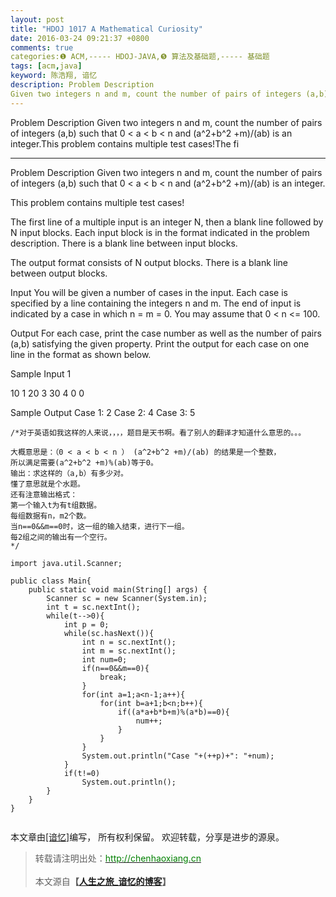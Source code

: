 ```yaml
---
layout: post
title: "HDOJ 1017 A Mathematical Curiosity"
date: 2016-03-24 09:21:37 +0800
comments: true
categories:❶ ACM,----- HDOJ-JAVA,❺ 算法及基础题,----- 基础题
tags: [acm,java]
keyword: 陈浩翔, 谙忆
description: Problem Description 
Given two integers n and m, count the number of pairs of integers (a,b) such that 0 < a < b < n and (a^2+b^2 +m)/(ab) is an integer.This problem contains multiple test cases!The fi 
---
```



Problem Description 
Given two integers n and m, count the number of pairs of integers (a,b) such that 0 < a < b < n and (a^2+b^2 +m)/(ab) is an integer.This problem contains multiple test cases!The fi
<!-- more -->
----------

Problem Description
Given two integers n and m, count the number of pairs of integers (a,b) such that 0 < a < b < n and (a^2+b^2 +m)/(ab) is an integer.

This problem contains multiple test cases!

The first line of a multiple input is an integer N, then a blank line followed by N input blocks. Each input block is in the format indicated in the problem description. There is a blank line between input blocks.

The output format consists of N output blocks. There is a blank line between output blocks.

 

Input
You will be given a number of cases in the input. Each case is specified by a line containing the integers n and m. The end of input is indicated by a case in which n = m = 0. You may assume that 0 < n <= 100.

 

Output
For each case, print the case number as well as the number of pairs (a,b) satisfying the given property. Print the output for each case on one line in the format as shown below.

 

Sample Input
1

10 1
20 3
30 4
0 0
 

Sample Output
Case 1: 2
Case 2: 4
Case 3: 5

```
/*对于英语如我这样的人来说，，，，题目是天书啊。看了别人的翻译才知道什么意思的。。。

大概意思是：（0 < a < b < n ） (a^2+b^2 +m)/(ab) 的结果是一个整数，
所以满足需要(a^2+b^2 +m)%(ab)等于0。
输出：求这样的（a,b）有多少对。
懂了意思就是个水题。
还有注意输出格式：
第一个输入t为有t组数据。
每组数据有n，m2个数。
当n==0&&m==0时，这一组的输入结束，进行下一组。
每2组之间的输出有一个空行。
*/

import java.util.Scanner;

public class Main{
	public static void main(String[] args) {
		Scanner sc = new Scanner(System.in);
		int t = sc.nextInt();
		while(t-->0){
			int p = 0;
			while(sc.hasNext()){
				int n = sc.nextInt();
				int m = sc.nextInt();
				int num=0;
				if(n==0&&m==0){
					break;
				}
				for(int a=1;a<n-1;a++){
					for(int b=a+1;b<n;b++){
						if((a*a+b*b+m)%(a*b)==0){
							num++;
						}
					}
				}
				System.out.println("Case "+(++p)+": "+num);
			}
			if(t!=0)
				System.out.println();
		}
	}
}


```



本文章由<a href="http://chenhaoxiang.cn/">[谙忆]</a>编写， 所有权利保留。 
欢迎转载，分享是进步的源泉。
<blockquote cite='陈浩翔'>
<p background-color='#D3D3D3'>转载请注明出处：<a href='http://chenhaoxiang.cn'><font color="green">http://chenhaoxiang.cn</font></a><br><br>
本文源自<strong>【<a href='http://chenhaoxiang.cn' target='_blank'>人生之旅_谙忆的博客</a>】</strong></p>
</blockquote>
